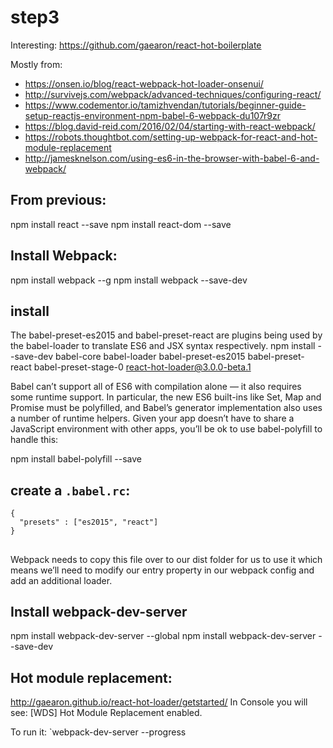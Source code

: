 # step3

Interesting: https://github.com/gaearon/react-hot-boilerplate

Mostly from:
- https://onsen.io/blog/react-webpack-hot-loader-onsenui/
- http://survivejs.com/webpack/advanced-techniques/configuring-react/
- https://www.codementor.io/tamizhvendan/tutorials/beginner-guide-setup-reactjs-environment-npm-babel-6-webpack-du107r9zr
- https://blog.david-reid.com/2016/02/04/starting-with-react-webpack/
- https://robots.thoughtbot.com/setting-up-webpack-for-react-and-hot-module-replacement
- http://jamesknelson.com/using-es6-in-the-browser-with-babel-6-and-webpack/

## From previous:
npm install react --save
npm install react-dom --save


## Install Webpack:
npm install webpack --g
npm install webpack --save-dev

## install
The babel-preset-es2015 and babel-preset-react are plugins being used by the babel-loader to translate ES6 and JSX syntax respectively.
npm install --save-dev babel-core babel-loader babel-preset-es2015 babel-preset-react babel-preset-stage-0 react-hot-loader@3.0.0-beta.1

Babel can’t support all of ES6 with compilation alone — it also requires some runtime support. In particular, the new ES6 built-ins like Set, Map and Promise must be polyfilled, and Babel’s generator implementation also uses a number of runtime helpers. Given your app doesn’t have to share a JavaScript environment with other apps, you’ll be ok to use babel-polyfill to handle this:

npm install babel-polyfill --save

## create a `.babel.rc`:
```
{
  "presets" : ["es2015", "react"]
}
```

##
Webpack needs to copy this file over to our dist folder for us to use it which means we’ll need to modify our entry property in our webpack config and add an additional loader.

## Install webpack-dev-server
npm install webpack-dev-server --global
npm install webpack-dev-server --save-dev

## Hot module replacement:

http://gaearon.github.io/react-hot-loader/getstarted/
In Console you will see:
[WDS] Hot Module Replacement enabled.

To run it:
`webpack-dev-server --progress

